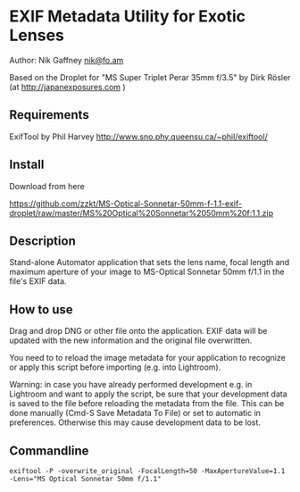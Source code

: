 	

EXIF Metadata Utility for Exotic Lenses
=======================================

Author: Nik Gaffney <nik@fo.am>

Based on the Droplet for "MS Super Triplet Perar 35mm f/3.5" by Dirk Rösler (at http://japanexposures.com )


Requirements
------------

ExifTool by Phil Harvey http://www.sno.phy.queensu.ca/~phil/exiftool/


Install
-------

Download from here
      
https://github.com/zzkt/MS-Optical-Sonnetar-50mm-f-1.1-exif-droplet/raw/master/MS%20Optical%20Sonnetar%2050mm%20f:1.1.zip

Description
-----------

Stand-alone Automator application that sets the lens name, focal length and maximum aperture of your image to MS-Optical Sonnetar 50mm f/1.1 in the file's EXIF data.


How to use 
----------

Drag and drop DNG or other file onto the application. EXIF data will be updated with the new information and the original file overwritten.

You need to to reload the image metadata for your application to recognize or apply this script before importing (e.g. into Lightroom).

Warning: in case you have already performed development e.g. in Lightroom and want to apply the script, be sure that your development data is saved to the file before reloading the metadata from the file. This can be done manually (Cmd-S Save Metadata To File) or set to automatic in preferences. Otherwise this may cause development data to be lost.


Commandline
-----------

    exiftool -P -overwrite_original -FocalLength=50 -MaxApertureValue=1.1 -Lens="MS Optical Sonnetar 50mm f/1.1"
